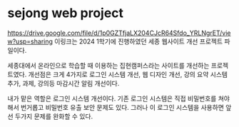 # sejong web project

https://drive.google.com/file/d/1p0GZTfjaLX204CJcR64Sfdo_YRLNgrET/view?usp=sharing
이링크는 2024 1학기에 진행하였던 세종 웹사이트 개선 프로젝트 파일이다. 

세종대에서 온라인으로 학습할 때 이용하는 집현캠퍼스라는 사이트를 개선하는 프로젝트였다. 개선점은 크게 4가지로 로그인 시스템 개선, 웹 디자인 개선, 강의 요약 시스템 추가, 과제, 강의등 마감시간 알림 개선이다.

내가 맡은 역할은 로그인 시스템 개선이다. 기존 로그인 시스템은 직접 비밀번호를 쳐야해서 번거롭고 비밀번호 유출 보안 문제도 있다. 그러나 이 로그인 시스템을 사용하면 앞선 두가지 문제를 완화할 수 있다.
